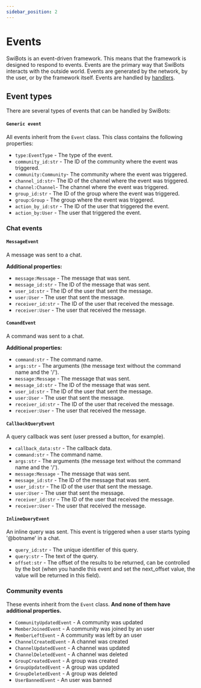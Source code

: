 ```yaml
---
sidebar_position: 2
---
```


# Events

SwiBots is an event-driven framework. This means that the framework is designed to respond to events. Events are the primary way that SwiBots interacts with the outside world. Events are generated by the network, by the user, or by the framework itself. Events are handled by [handlers](./handlers).

## Event types

There are several types of events that can be handled by SwiBots:

#### `Generic event`
All events inherit from the `Event` class. This class contains the following properties:

- `type:EventType` - The type of the event.
- `community_id:str` - The ID of the community where the event was triggered.
- `community:Community`- The community where the event was triggered.
- `channel_id:str`- The ID of the channel where the event was triggered.
- `channel:Channel`- The channel where the event was triggered.
- `group_id:str` - The ID of the group where the event was triggered.
- `group:Group` - The group where the event was triggered.
- `action_by_id:str` - The ID of the user that triggered the event.
- `action_by:User` - The user that triggered the event.

### Chat events

#### `MessageEvent`
A message was sent to a chat.

**Additional properties:**
- `message:Message` - The message that was sent.
- `message_id:str` - The ID of the message that was sent.
- `user_id:str` - The ID of the user that sent the message.
- `user:User` - The user that sent the message.
- `receiver_id:str` - The ID of the user that received the message.
- `receiver:User` - The user that received the message.


#### `ComandEvent`
A command was sent to a chat.

**Additional properties:**
- `command:str` - The command name.
- `args:str` - The arguments (the message text without the command name and the '/').
- `message:Message` - The message that was sent.
- `message_id:str` - The ID of the message that was sent.
- `user_id:str` - The ID of the user that sent the message.
- `user:User` - The user that sent the message.
- `receiver_id:str` - The ID of the user that received the message.
- `receiver:User` - The user that received the message.


#### `CallbackQueryEvent` 
A query callback was sent (user pressed a button, for example).
- `callback_data:str` - The callback data.
- `command:str` - The command name.
- `args:str` - The arguments (the message text without the command name and the '/').
- `message:Message` - The message that was sent.
- `message_id:str` - The ID of the message that was sent.
- `user_id:str` - The ID of the user that sent the message.
- `user:User` - The user that sent the message.
- `receiver_id:str` - The ID of the user that received the message.
- `receiver:User` - The user that received the message.

#### `InlineQueryEvent`
An inline query was sent. This event is triggered when a user starts typing '@botname' in a chat.
- `query_id:str` - The unique identifier of this query.
- `query:str` - The text of the query.
- `offset:str` - The offset of the results to be returned, can be controlled by the bot (when you handle this event and set the next_offset value, the value will be returned in this field).

### Community events

These events inherit from the `Event` class. **And none of them have additional properties.**

- `CommunityUpdatedEvent` - A community was updated
- `MemberJoinedEvent` - A community was joined by an user
- `MemberLeftEvent` - A community was left by an user
- `ChannelCreatedEvent` - A channel was created
- `ChannelUpdatedEvent` - A channel was updated
- `ChannelDeletedEvent` - A channel was deleted
- `GroupCreatedEvent` - A group was created
- `GroupUpdatedEvent` - A group was updated
- `GroupDeletedEvent` - A group was deleted
- `UserBannedEvent` - An user was banned
